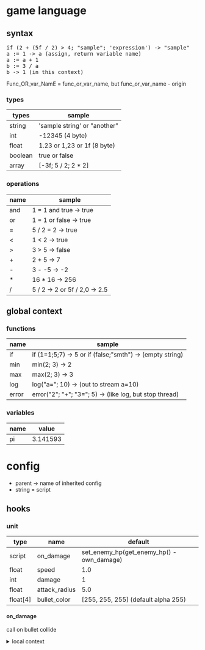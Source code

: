 # game language

## syntax

<pre>
if (2 + (5f / 2) > 4; "sample"; 'expression') -> "sample"
a := 1 -> a (assign, return variable name)
a := a + 1
b := 3 / a
b -> 1 (in this context)
</pre>

Func_OR_var_NamE = func_or_var_name, but func_or_var_name - origin

### types

| types   | sample                       |
|---------|------------------------------|
| string  | 'sample string' or "another" |
| int     | -12345 (4 byte)              |
| float   | 1.23 or 1,23 or 1f (8 byte)  |
| boolean | true or false                |
| array   | \[-3f; 5 / 2; 2 * 2]         |

### operations

| name | sample                        |
|------|-------------------------------|
| and  | 1 = 1 and true -> true        |
| or   | 1 = 1 or false -> true        |
| =    | 5 / 2 = 2 -> true             |
| <    | 1 < 2 -> true                 |
| \>   | 3 > 5 -> false                |
| +    | 2 + 5 -> 7                    |
| -    | 3 - -5 -> -2                  |
| *    | 16 * 16 -> 256                |
| /    | 5 / 2 -> 2 or 5f / 2,0 -> 2.5 |

## global context

### functions

| name  | sample                                                   |
|-------|----------------------------------------------------------|
| if    | if (1=1;5;7) -> 5 or if (false;"smth") -> (empty string) |
| min   | min(2; 3) -> 2                                           |
| max   | max(2; 3) -> 3                                           |
| log   | log("a="; 10) -> (out to stream a=10)                    |
| error | error("2"; "+"; "3="; 5) -> (like log, but stop thread)  |

### variables

| name | value    |
|------|----------|
| pi   | 3.141593 |

# config

* parent -> name of inherited config
* string = script

## hooks

### unit

| type      | name          | default                                   |
|-----------|---------------|-------------------------------------------|
| script    | on_damage     | set_enemy_hp(get_enemy_hp() - own_damage) |
| float     | speed         | 1.0                                       |
| int       | damage        | 1                                         |
| float     | attack_radius | 5.0                                       |
| float\[4] | bullet_color  | \[255, 255, 255] (default alpha 255)      |

#### on_damage

call on bullet collide

<details>
<summary> local context </summary>

<b> variables </b>

| type   | name         |
|--------|--------------|
| string | own_name     |
| string | enemy_name   |
| int    | own_damage   |
| int    | enemy_damage |

<b> function </b>

| type | name         |
|------|--------------|
| int  | get_own_hp   |
| void | set_own_hp   |
| int  | get_enemy_hp |
| void | set_enemy_hp |

</details>
